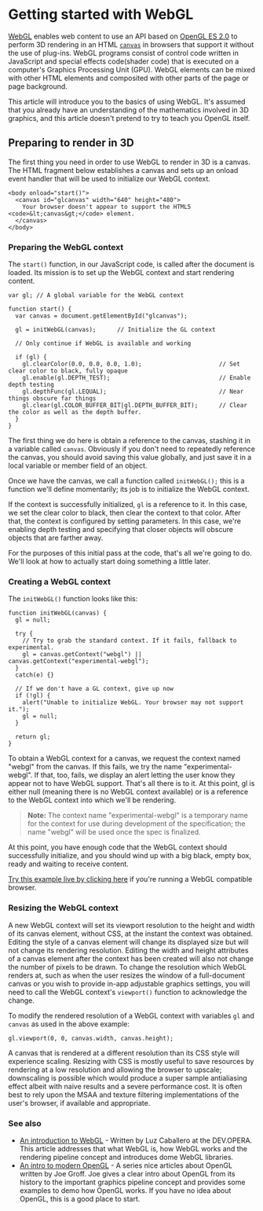 # Getting started with WebGL

[WebGL][1] enables web content to use an API based on [OpenGL ES 2.0][2] to perform 3D rendering in an HTML [`canvas`][3] in browsers that support it without the use of plug-ins. WebGL programs consist of control code written in JavaScript and special effects code(shader code) that is executed on a computer's Graphics Processing Unit (GPU). WebGL elements can be mixed with other HTML elements and composited with other parts of the page or page background.

This article will introduce you to the basics of using WebGL. It's assumed that you already have an understanding of the mathematics involved in 3D graphics, and this article doesn't pretend to try to teach you OpenGL itself.

## Preparing to render in 3D

The first thing you need in order to use WebGL to render in 3D is a canvas. The HTML fragment below establishes a canvas and sets up an onload event handler that will be used to initialize our WebGL context.

    <body onload="start()">
      <canvas id="glcanvas" width="640" height="480">
        Your browser doesn't appear to support the HTML5 <code>&lt;canvas&gt;</code> element.
      </canvas>
    </body>

### Preparing the WebGL context

The `start()` function, in our JavaScript code, is called after the document is loaded. Its mission is to set up the WebGL context and start rendering content.

    var gl; // A global variable for the WebGL context

    function start() {
      var canvas = document.getElementById("glcanvas");

      gl = initWebGL(canvas);      // Initialize the GL context
  
      // Only continue if WebGL is available and working
  
      if (gl) {
        gl.clearColor(0.0, 0.0, 0.0, 1.0);                      // Set clear color to black, fully opaque
        gl.enable(gl.DEPTH_TEST);                               // Enable depth testing
        gl.depthFunc(gl.LEQUAL);                                // Near things obscure far things
        gl.clear(gl.COLOR_BUFFER_BIT|gl.DEPTH_BUFFER_BIT);      // Clear the color as well as the depth buffer.
      }
    }

The first thing we do here is obtain a reference to the canvas, stashing it in a variable called `canvas`. Obviously if you don't need to repeatedly reference the canvas, you should avoid saving this value globally, and just save it in a local variable or member field of an object.

Once we have the canvas, we call a function called `initWebGL();` this is a function we'll define momentarily; its job is to initialize the WebGL context.

If the context is successfully initialized, `gl` is a reference to it. In this case, we set the clear color to black, then clear the context to that color. After that, the context is configured by setting parameters. In this case, we're enabling depth testing and specifying that closer objects will obscure objects that are farther away.

For the purposes of this initial pass at the code, that's all we're going to do. We'll look at how to actually start doing something a little later.

### Creating a WebGL context

The `initWebGL()` function looks like this:

    function initWebGL(canvas) {
      gl = null;
  
      try {
        // Try to grab the standard context. If it fails, fallback to experimental.
        gl = canvas.getContext("webgl") || canvas.getContext("experimental-webgl");
      }
      catch(e) {}
  
      // If we don't have a GL context, give up now
      if (!gl) {
        alert("Unable to initialize WebGL. Your browser may not support it.");
        gl = null;
      }
  
      return gl;
    }

To obtain a WebGL context for a canvas, we request the context named "webgl" from the canvas. If this fails, we try the name "experimental-webgl". If that, too, fails, we display an alert letting the user know they appear not to have WebGL support. That's all there is to it. At this point, gl is either null (meaning there is no WebGL context available) or is a reference to the WebGL context into which we'll be rendering.

> **Note:** The context name "experimental-webgl" is a temporary name for the context for use during development of the specification; the name "webgl" will be used once the spec is finalized.

At this point, you have enough code that the WebGL context should successfully initialize, and you should wind up with a big black, empty box, ready and waiting to receive content.

[Try this example live by clicking here][4] if you're running a WebGL compatible browser.

### Resizing the WebGL context

A new WebGL context will set its viewport resolution to the height and width of its canvas element, without CSS, at the instant the context was obtained. Editing the style of a canvas element will change its displayed size but will not change its rendering resolution. Editing the width and height attributes of a canvas element after the context has been created will also not change the number of pixels to be drawn. To change the resolution which WebGL renders at, such as when the user resizes the window of a full-document canvas or you wish to provide in-app adjustable graphics settings, you will need to call the WebGL context's `viewport()` function to acknowledge the change.

To modify the rendered resolution of a WebGL context with variables `gl` and `canvas` as used in the above example:

    gl.viewport(0, 0, canvas.width, canvas.height);

A canvas that is rendered at a different resolution than its CSS style will experience scaling. Resizing with CSS is mostly useful to save resources by rendering at a low resolution and allowing the browser to upscale; downscaling is possible which would produce a super sample antialiasing effect albeit with naive results and a severe performance cost. It is often best to rely upon the MSAA and texture filtering implementations of the user's browser, if available and appropriate.

### See also

* [An introduction to WebGL][5] - Written by Luz Caballero at the DEV.OPERA. This article addresses that what WebGL is, how WebGL works and the rendering pipeline concept and introduces dome WebGL libraries.
* [An intro to modern OpenGL][6] - A series nice articles about OpenGL written by Joe Groff. Joe gives a clear intro about OpenGL from its history to the important graphics pipeline concept and provides some examples to demo how OpenGL works. If you have no idea about OpenGL, this is a good place to start.

[1]: http://www.khronos.org/webgl/
[2]: http://www.khronos.org/opengles/
[3]: https://developer.mozilla.org/en-US/docs/HTML/Canvas
[4]: https://developer.mozilla.org/samples/webgl/sample1/index.html
[5]: http://dev.opera.com/articles/view/an-introduction-to-webgl/
[6]: http://duriansoftware.com/joe/An-intro-to-modern-OpenGL.-Table-of-Contents.html